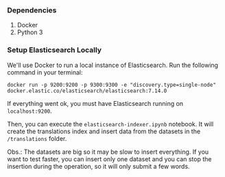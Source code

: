 ### Dependencies

1. Docker
2. Python 3

### Setup Elasticsearch Locally
We'll use Docker to run a local instance of Elasticsearch. Run the following command in your terminal:

```
docker run -p 9200:9200 -p 9300:9300 -e "discovery.type=single-node" docker.elastic.co/elasticsearch/elasticsearch:7.14.0
```

If everything went ok, you must have Elasticsearch running on `localhost:9200`. 

Then, you can execute the `elasticsearch-indexer.ipynb` notebook. It will create the translations index and insert data from the datasets in the `/translations` folder. 

Obs.: The datasets are big so it may be slow to insert everything. If you want to test faster, you can insert only one dataset and you can stop the insertion during the operation, so it will only submit a few words.
